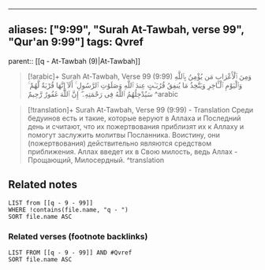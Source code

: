 
---
aliases: ["9:99", "Surah At-Tawbah, verse 99", "Qur'an 9:99"]
tags: Qvref
---

parent:: [[q - At-Tawbah (9)|At-Tawbah]]

> [!arabic]+ Surah At-Tawbah, Verse 99 (9:99)
> <span class="quran-arabic">وَمِنَ ٱلْأَعْرَابِ مَن يُؤْمِنُ بِٱللَّهِ وَٱلْيَوْمِ ٱلْـَٔاخِرِ وَيَتَّخِذُ مَا يُنفِقُ قُرُبَـٰتٍ عِندَ ٱللَّهِ وَصَلَوَٰتِ ٱلرَّسُولِ ۚ أَلَآ إِنَّهَا قُرْبَةٌ لَّهُمْ ۚ سَيُدْخِلُهُمُ ٱللَّهُ فِى رَحْمَتِهِۦٓ ۗ إِنَّ ٱللَّهَ غَفُورٌ رَّحِيمٌ</span>
^arabic

> [!translation]+ Surah At-Tawbah, Verse 99 (9:99) - Translation
> Среди бедуинов есть и такие, которые веруют в Аллаха и Последний день и считают, что их пожертвования приблизят их к Аллаху и помогут заслужить молитвы Посланника. Воистину, они (пожертвования) действительно являются средством приближения. Аллах введет их в Свою милость, ведь Аллах - Прощающий, Милосердный.
^translation



## Related notes
```dataview
LIST from [[q - 9 - 99]]
WHERE !contains(file.name, "q - ")
SORT file.name ASC
```

### Related verses (footnote backlinks)
```dataview
LIST FROM [[q - 9 - 99]] AND #Qvref
SORT file.name ASC
```

